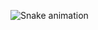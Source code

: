 ![Snake animation]( https://github.com/Deny-santos/deny-santos/blob/output/github-contribution-grid-snake.svg)
